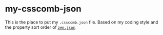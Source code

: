 # my-csscomb-json

This is the place to put my `.csscomb.json` file.
Based on my coding style and the property sort order of [`zen.json`][zen].

[zen]:https://github.com/csscomb/csscomb.js/blob/master/config/zen.json

